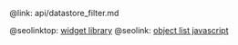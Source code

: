 @link: api/datastore_filter.md

@seolinktop: [widget library](https://webix.com)
@seolink: [object list javascript](https://webix.com/widget/list/)